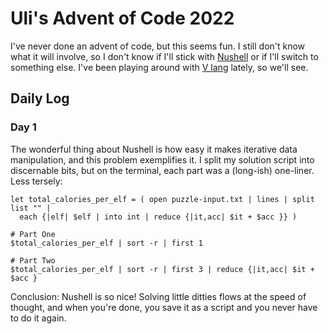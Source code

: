 # Uli's Advent of Code 2022

I've never done an advent of code, but this seems fun. I still don't know what it will involve, so I don't know if I'll stick with [Nushell](https://www.nushell.sh/) or if I'll switch to something else. I've been playing around with [V lang](https://vlang.io/) lately, so we'll see.

## Daily Log

### Day 1

The wonderful thing about Nushell is how easy it makes iterative data manipulation, and this problem exemplifies it. I split my solution script into discernable bits, but on the terminal, each part was a (long-ish) one-liner. Less tersely:

```nu
let total_calories_per_elf = ( open puzzle-input.txt | lines | split list "" |
  each {|elf| $elf | into int | reduce {|it,acc| $it + $acc }} )

# Part One
$total_calories_per_elf | sort -r | first 1

# Part Two
$total_calories_per_elf | sort -r | first 3 | reduce {|it,acc| $it + $acc }
```

Conclusion: Nushell is so nice! Solving little ditties flows at the speed of thought, and when you're done, you save it as a script and you never have to do it again.
